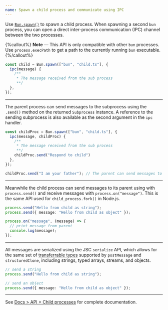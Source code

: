 ```yaml
---
name: Spawn a child process and communicate using IPC
---
```


Use [`Bun.spawn()`](/docs/api/spawn) to spawn a child process. When spawning a second `bun` process, you can open a direct inter-process communication (IPC) channel between the two processes.

{%callout%}
**Note** — This API is only compatible with other `bun` processes. Use `process.execPath` to get a path to the currently running `bun` executable.
{%/callout%}

```ts#parent.ts
const child = Bun.spawn(["bun", "child.ts"], {
  ipc(message) {
    /**
     * The message received from the sub process
     **/
  },
});
```

---

The parent process can send messages to the subprocess using the `.send()` method on the returned `Subprocess` instance. A reference to the sending subprocess is also available as the second argument in the `ipc` handler.

```ts#parent.ts
const childProc = Bun.spawn(["bun", "child.ts"], {
  ipc(message, childProc) {
    /**
     * The message received from the sub process
     **/
    childProc.send("Respond to child")
  },
});

childProc.send("I am your father"); // The parent can send messages to the child as well
```

---

Meanwhile the child process can send messages to its parent using with `process.send()` and receive messages with `process.on("message")`. This is the same API used for `child_process.fork()` in Node.js.

```ts#child.ts
process.send("Hello from child as string");
process.send({ message: "Hello from child as object" });

process.on("message", (message) => {
  // print message from parent
  console.log(message);
});
```

---

All messages are serialized using the JSC `serialize` API, which allows for the same set of [transferrable types](https://developer.mozilla.org/en-US/docs/Web/API/Web_Workers_API/Transferable_objects) supported by `postMessage` and `structuredClone`, including strings, typed arrays, streams, and objects.

```ts#child.ts
// send a string
process.send("Hello from child as string");

// send an object
process.send({ message: "Hello from child as object" });
```

---

See [Docs > API > Child processes](/docs/api/spawn) for complete documentation.
